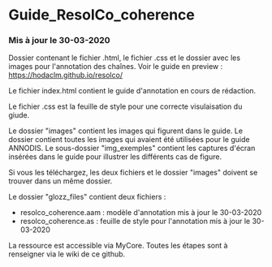 # Guide_ResolCo_coherence
### Mis à jour le 30-03-2020

Dossier contenant le fichier .html, le fichier .css et le dossier avec les images pour l'annotation des chaînes. 
Voir le guide en preview : https://hodaclm.github.io/resolco/

Le fichier index.html contient le guide d'annotation en cours de rédaction.

Le fichier .css est la feuille de style pour une correcte visulaisation du giude. 

Le dossier "images" contient les images qui figurent dans le guide. Le dossier contient toutes les images qui avaient été utilisées pour le guide ANNODIS. 
Le sous-dossier "img_exemples" contient les captures d'écran insérées dans le guide pour illustrer les différents cas de figure. 

Si vous les téléchargez, les deux fichiers et le dossier "images" doivent se trouver dans un même dossier. 

Le dossier "glozz_files" contient deux fichiers : 
 - resolco_coherence.aam : modèle d'annotation mis à jour le 30-03-2020
 - resolco_coherence.as : feuille de style pour l'annotation mis à jour le 30-03-2020
 
La ressource est accessible via MyCore. Toutes les étapes sont à renseigner via le wiki de ce github. 
